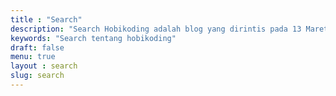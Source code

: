 ```yaml
---
title : "Search" 
description: "Search Hobikoding adalah blog yang dirintis pada 13 Maret 2019. Blog ini fokus pada konten pemrograman baik di Windows, Linux dan Mac. Awal mula pembuatan Hobikoding karena ingin menyajikan konten pemrograman yang runtut step demi stepnya dalam bahasa Indonesia sehingga pembaca dapat memulainya dari dasar"
keywords: "Search tentang hobikoding"
draft: false
menu: true
layout : search
slug: search
---
```

